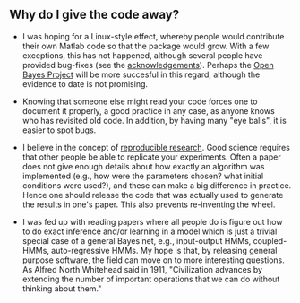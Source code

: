 ## Why do I give the code away? ##

  * I was hoping for a Linux-style effect, whereby people would contribute their own Matlab code so that the package would grow. With a few exceptions, this has not happened, although several people have provided bug-fixes (see the [acknowledgements](ThanksAndAcknowledgments.md)). Perhaps the [Open Bayes Project](http://people.cs.ubc.ca/~murphyk/OpenBayes/index.html) will be more succesful in this regard, although the evidence to date is not promising.

  * Knowing that someone else might read your code forces one to document it properly, a good practice in any case, as anyone knows who has revisited old code. In addition, by having many "eye balls", it is easier to spot bugs.

  * I believe in the concept of [reproducible research](http://www-stat.stanford.edu/~donoho/Reports/1995/wavelab.pdf). Good science requires that other people be able to replicate your experiments. Often a paper does not give enough details about how exactly an algorithm was implemented (e.g., how were the parameters chosen? what initial conditions were used?), and these can make a big difference in practice. Hence one should release the code that was actually used to generate the results in one's paper. This also prevents re-inventing the wheel.

  * I was fed up with reading papers where all people do is figure out how to do exact inference and/or learning in a model which is just a trivial special case of a general Bayes net, e.g., input-output HMMs, coupled-HMMs, auto-regressive HMMs. My hope is that, by releasing general purpose software, the field can move on to more interesting questions. As Alfred North Whitehead said in 1911, "Civilization advances by extending the number of important operations that we can do without thinking about them."